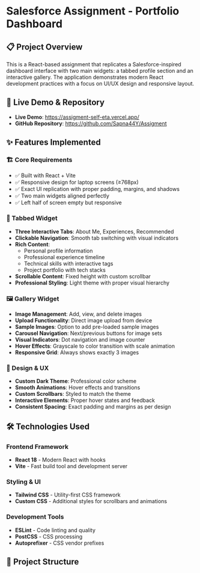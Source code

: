 # Salesforce Assignment - Portfolio Dashboard

## 📋 Project Overview

This is a React-based assignment that replicates a Salesforce-inspired dashboard interface with two main widgets: a tabbed profile section and an interactive gallery. The application demonstrates modern React development practices with a focus on UI/UX design and responsive layout.

## 🎯 Live Demo & Repository

- **Live Demo**: https://assigment-self-eta.vercel.app/
- **GitHub Repository**: https://github.com/Sapna44Y/Assigment
## ✨ Features Implemented

### 🏗️ Core Requirements
- ✅ Built with React + Vite
- ✅ Responsive design for laptop screens (≥768px)
- ✅ Exact UI replication with proper padding, margins, and shadows
- ✅ Two main widgets aligned perfectly
- ✅ Left half of screen empty but responsive

### 📑 Tabbed Widget
- **Three Interactive Tabs**: About Me, Experiences, Recommended
- **Clickable Navigation**: Smooth tab switching with visual indicators
- **Rich Content**: 
  - Personal profile information
  - Professional experience timeline
  - Technical skills with interactive tags
  - Project portfolio with tech stacks
- **Scrollable Content**: Fixed height with custom scrollbar
- **Professional Styling**: Light theme with proper visual hierarchy

### 🖼️ Gallery Widget
- **Image Management**: Add, view, and delete images
- **Upload Functionality**: Direct image upload from device
- **Sample Images**: Option to add pre-loaded sample images
- **Carousel Navigation**: Next/previous buttons for image sets
- **Visual Indicators**: Dot navigation and image counter
- **Hover Effects**: Grayscale to color transition with scale animation
- **Responsive Grid**: Always shows exactly 3 images

### 🎨 Design & UX
- **Custom Dark Theme**: Professional color scheme
- **Smooth Animations**: Hover effects and transitions
- **Custom Scrollbars**: Styled to match the theme
- **Interactive Elements**: Proper hover states and feedback
- **Consistent Spacing**: Exact padding and margins as per design

## 🛠️ Technologies Used

### Frontend Framework
- **React 18** - Modern React with hooks
- **Vite** - Fast build tool and development server

### Styling & UI
- **Tailwind CSS** - Utility-first CSS framework
- **Custom CSS** - Additional styles for scrollbars and animations

### Development Tools
- **ESLint** - Code linting and quality
- **PostCSS** - CSS processing
- **Autoprefixer** - CSS vendor prefixes

## 📁 Project Structure
